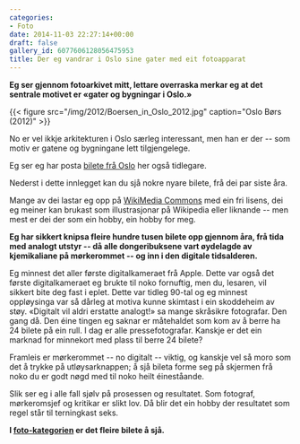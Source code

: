 ```yaml
---
categories:
- Foto
date: 2014-11-03 22:27:14+00:00
draft: false
gallery_id: 6077606128056475953
title: Der eg vandrar i Oslo sine gater med eit fotoapparat
---
```



**Eg ser gjennom fotoarkivet mitt, lettare overraska merkar eg at det sentrale motivet er «gater og bygningar i Oslo.»**

{{< figure src="/img/2012/Boersen_in_Oslo_2012.jpg" caption="Oslo Børs (2012)" >}}

No er vel ikkje arkitekturen i Oslo særleg interessant, men han er der -- som motiv er gatene og bygningane lett tilgjengelege.

Eg ser eg har posta [bilete frå Oslo](/2010/05/29/oslo-2009-i-bilder/) her også tidlegare.


<!--more-->


Nederst i dette innlegget kan du sjå nokre nyare bilete, frå dei par siste åra. 

Mange av dei lastar eg opp på [WikiMedia Commons](https://commons.wikimedia.org/wiki/User:Bep/gallery) med ein fri lisens, dei eg meiner kan brukast som illustrasjonar på Wikipedia eller liknande -- men mest er dei der som ein hobby, ein hobby for meg. 

**Eg har sikkert knipsa fleire hundre tusen bilete opp gjennom åra, frå tida med analogt utstyr -- då alle dongeribuksene vart øydelagde av kjemikaliane på mørkerommet -- og inn i den digitale tidsalderen.**

Eg minnest det aller første digitalkameraet frå Apple. Dette var også det første digitalkameraet eg brukte til noko fornuftig, men du, lesaren, vil sikkert bite deg fast i eplet. Dette var tidleg 90-tal og eg minnest oppløysinga var så dårleg at motiva kunne skimtast i ein skoddeheim av støy.	«Digitalt vil aldri erstatte analogt!» sa mange skråsikre fotografar. Den gang då. Den éine tingen eg saknar er måtehaldet som kom av å berre ha 24 bilete på ein rull. I dag er alle pressefotografar. Kanskje er det ein marknad for minnekort med plass til berre 24 bilete?  

Framleis er mørkerommet -- no digitalt -- viktig, og kanskje vel så moro som det å trykke på utløysarknappen; å sjå bileta forme seg på skjermen frå noko du er godt nøgd med til noko heilt éineståande.

Slik ser eg i alle fall sjølv på prosessen og resultatet. Som fotograf, mørkeromsjef og kritikar er slikt lov. Då blir det ein hobby der resultatet som regel står til terningkast seks.

**I [foto-kategorien](/categories/foto/) er det fleire bilete å sjå.**
